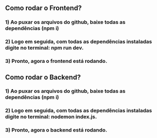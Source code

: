 ## Como rodar o Frontend?

### 1) Ao puxar os arquivos do github, baixe todas as dependências (npm i)
### 2) Logo em seguida, com todas as dependências instaladas digite no terminal: npm run dev.
### 3) Pronto, agora o frontend está rodando.

## Como rodar o Backend?

### 1) Ao puxar os arquivos do github, baixe todas as dependências (npm i)
### 2) Logo em seguida, com todas as dependências instaladas digite no terminal: nodemon index.js.
### 3) Pronto, agora o backend está rodando.

